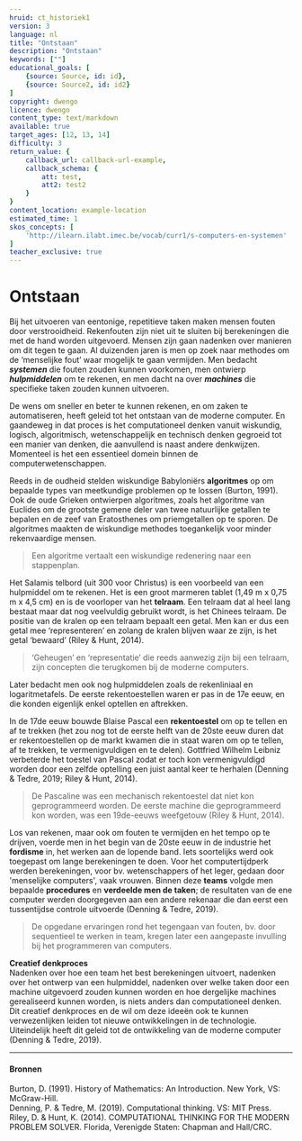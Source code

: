 ```yaml
---
hruid: ct_historiek1
version: 3
language: nl
title: "Ontstaan"
description: "Ontstaan"
keywords: [""]
educational_goals: [
    {source: Source, id: id}, 
    {source: Source2, id: id2}
]
copyright: dwengo
licence: dwengo
content_type: text/markdown
available: true
target_ages: [12, 13, 14]
difficulty: 3
return_value: {
    callback_url: callback-url-example,
    callback_schema: {
        att: test,
        att2: test2
    }
}
content_location: example-location
estimated_time: 1
skos_concepts: [
    'http://ilearn.ilabt.imec.be/vocab/curr1/s-computers-en-systemen'
]
teacher_exclusive: true
---
```


# Ontstaan

Bij het uitvoeren van eentonige, repetitieve taken maken mensen fouten door verstrooidheid. Rekenfouten zijn niet uit te sluiten bij berekeningen die met de hand worden uitgevoerd. Mensen zijn gaan nadenken over manieren om dit tegen te gaan. 
Al duizenden jaren is men op zoek naar methodes om de ‘menselijke fout’ waar mogelijk te gaan vermijden. Men bedacht _**systemen**_ die fouten zouden kunnen voorkomen, men ontwierp _**hulpmiddelen**_ om te rekenen, en men dacht na over _**machines**_ die specifieke taken zouden kunnen uitvoeren.

<div class="alert alert-box alert-success">
De wens om sneller en beter te kunnen rekenen, en om zaken te automatiseren, heeft geleid tot het ontstaan van de moderne computer. En gaandeweg in dat proces is het computationeel denken vanuit wiskundig, logisch, algoritmisch, wetenschappelijk en technisch denken gegroeid tot een manier van denken, die aanvullend is naast andere denkwijzen. Momenteel is het een essentieel domein binnen de computerwetenschappen.
</div>

Reeds in de oudheid stelden wiskundige Babyloniërs **algoritmes** op om bepaalde types van meetkundige problemen op te lossen (Burton, 1991). Ook de oude Grieken ontwierpen algoritmes, zoals het algoritme van Euclides om de grootste gemene deler van twee natuurlijke getallen te bepalen en de zeef van Eratosthenes om priemgetallen op te sporen. De algoritmes maakten de wiskundige methodes toegankelijk voor minder rekenvaardige mensen. 

> Een algoritme vertaalt een wiskundige redenering naar een stappenplan.

Het Salamis telbord (uit 300 voor Christus) is een voorbeeld van een hulpmiddel om te rekenen. Het is een groot marmeren tablet (1,49 m x 0,75 m x 4,5 cm) en is de voorloper van het **telraam**. Een telraam dat al heel lang bestaat maar dat nog veelvuldig gebruikt wordt, is het Chinees telraam. De positie van de kralen op een telraam bepaalt een getal. Men kan er dus een getal mee ‘representeren’ en zolang de kralen blijven waar ze zijn, is het getal ‘bewaard’ (Riley & Hunt, 2014). 

> ‘Geheugen’ en ‘representatie’ die reeds aanwezig zijn bij een telraam, zijn concepten die terugkomen bij de moderne computers. 

Later bedacht men ook nog hulpmiddelen zoals de rekenliniaal en logaritmetafels. De eerste rekentoestellen waren er pas in de 17e eeuw, en die konden eigenlijk enkel optellen en aftrekken. 

In de 17de eeuw bouwde Blaise Pascal een **rekentoestel** om op te tellen en af te trekken (het zou nog tot de eerste helft van de 20ste eeuw duren dat er rekentoestellen op de markt kwamen die in staat waren om op te tellen, af te trekken, te vermenigvuldigen en te delen). Gottfried Wilhelm Leibniz verbeterde het toestel van Pascal zodat er toch kon vermenigvuldigd worden door een zelfde optelling een juist aantal keer te herhalen (Denning & Tedre, 2019; Riley & Hunt, 2014). 

> De Pascaline was een mechanisch rekentoestel dat niet kon geprogrammeerd worden. De eerste machine die geprogrammeerd kon worden, was een 19de-eeuws weefgetouw (Riley & Hunt, 2014). 

Los van rekenen, maar ook om fouten te vermijden en het tempo op te drijven, voerde men in het begin van de 20ste eeuw in de industrie het **fordisme** in, het werken aan de lopende band. Iets soortelijks werd ook toegepast om lange berekeningen te doen. Voor het computertijdperk werden berekeningen, voor bv. wetenschappers of het leger, gedaan door 'menselijke computers', vaak vrouwen. Binnen deze **teams** volgde men bepaalde **procedures** en **verdeelde men de taken**; de resultaten van de ene computer werden doorgegeven aan een andere rekenaar die dan eerst een tussentijdse controle uitvoerde (Denning & Tedre, 2019). 

> De opgedane ervaringen rond het tegengaan van fouten, bv. door sequentieel te werken in team, kregen later een aangepaste invulling bij het programmeren van computers. 

<div class="alert alert-box alert-success">
    <strong>Creatief denkproces</strong><br>
    Nadenken over hoe een team het best berekeningen uitvoert, nadenken over het ontwerp van een hulpmiddel, nadenken over welke taken door een machine uitgevoerd zouden kunnen worden en hoe dergelijke machines gerealiseerd kunnen worden, is niets anders dan computationeel denken. Dit creatief denkproces en de wil om deze ideeën ook te kunnen verwezenlijken leiden tot nieuwe ontwikkelingen in de technologie.<br>
    Uiteindelijk heeft dit geleid tot de ontwikkeling van de moderne computer (Denning & Tedre, 2019). 
</div>

------------------------
#### Bronnen

Burton, D. (1991). History of Mathematics: An Introduction. New York, VS: McGraw-Hill.<br>
Denning, P. & Tedre, M. (2019). Computational thinking. VS: MIT Press.<br>
Riley, D. & Hunt, K. (2014). COMPUTATIONAL THINKING FOR THE MODERN PROBLEM SOLVER. Florida, Verenigde Staten: Chapman and Hall/CRC.
